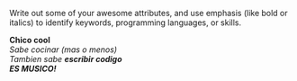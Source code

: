 Write out some of your awesome attributes, and use emphasis (like bold or italics) to identify keywords, programming languages, or skills. 

**Chico cool** <br>
_Sabe cocinar (mas o menos)_ <br>
*Tambien sabe __escribir codigo__*<br>
_**ES MUSICO!**_<br>
